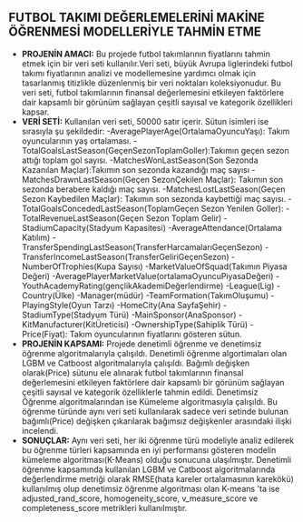 ## FUTBOL TAKIMI DEĞERLEMELERİNİ MAKİNE ÖĞRENMESİ MODELLERİYLE TAHMİN ETME
- **PROJENİN AMACI:**
Bu projede futbol takımlarının fiyatlarını tahmin etmek için bir veri seti kullanılır.Veri seti, büyük Avrupa liglerindeki futbol takımı fiyatlarının analizi ve modellemesine yardımcı olmak için tasarlanmış titizlikle düzenlenmiş bir veri noktaları koleksiyonudur. Bu veri seti, futbol takımlarının finansal değerlemesini etkileyen faktörlere dair kapsamlı bir görünüm sağlayan çeşitli sayısal ve kategorik özellikleri kapsar.
- **VERİ SETİ:**
Kullanılan veri seti, 50000 satır içerir. Sütun isimleri ise sırasıyla şu şekildedir:
-AveragePlayerAge(OrtalamaOyuncuYaşı): Takım oyuncularının yaş ortalaması.
-TotalGoalsLastSeason(GeçenSezonToplamGoller):Takımın geçen sezon attığı toplam gol sayısı.
-MatchesWonLastSeason(Son Sezonda Kazanılan Maçlar):Takımın son sezonda kazandığı maç sayısı
-MatchesDrawnLastSeason(Geçen SezonÇekilen Maçlar): Takımın son sezonda berabere kaldığı maç sayısı.
-MatchesLostLastSeason(Geçen Sezon Kaybedilen Maçlar): Takımın son sezonda kaybettiği maç sayısı.
-TotalGoalsConcededLastSeason(ToplamGeçen Sezon Yenilen Goller):
-TotalRevenueLastSeason(Geçen Sezon Toplam Gelir)
-StadiumCapacity(Stadyum Kapasitesi)
-AverageAttendance(Ortalama Katılım)
-TransferSpendingLastSeason(TransferHarcamalarıGeçenSezon)
-TransferIncomeLastSeason(TransferGeliriGeçenSezon)
-NumberOfTrophies(Kupa Sayısı) 
-MarketValueOfSquad(Takımın Piyasa Değeri)
-AveragePlayerMarketValue(ortalamaOyuncuPiyasaDeğeri)
-YouthAcademyRating(gençlikAkademiDeğerlendirme)
-League(Lig)
-Country(Ülke)
-Manager(müdür)
-TeamFormation(TakımOluşumu)
-PlayingStyle(Oyun Tarzı)
-HomeCity(Ana SayfaŞehir)
-StadiumType(Stadyum Türü)
-MainSponsor(AnaSponsor)
-KitManufacturer(KitÜreticisi)
-OwnershipType(Sahiplik Türü)
-Price(Fiyat): Takım oyuncularının fiyatlarını gösteren sütun.
- **PROJENİN KAPSAMI:**
Projede denetimli öğrenme ve denetimsiz öğrenme algoritmalarıyla çalışıldı. Denetimli öğrenme algortimaları olan LGBM ve Catboost algoritmalarıyla çalışıldı. Bağımlı değişken olarak(Price) sütunu ele alınarak futbol takımlarının finansal değerlemesini etkileyen faktörlere dair kapsamlı bir görünüm sağlayan çeşitli sayısal ve kategorik özelliklerle tahmin edildi. Denetimsiz Öğrenme algoritmalarından ise Kümeleme algoritmasıyla çalışıldı. Bu öğrenme türünde aynı veri seti kullanılarak sadece veri setinde bulunan bağımlı(Price) değişken çıkarılarak bağımsız değişkenler arasındaki ilişki incelendi.
- **SONUÇLAR:**
Aynı veri seti, her iki öğrenme türü modeliyle analiz edilerek bu öğrenme türleri kapsamında en iyi performansı gösteren modelin kümeleme algoritması(K-Means) olduğu sonucuna ulaşılmıştır. Denetimli öğrenme kapsamında kullanılan LGBM ve Catboost algoritmalarında değerlendirme metriği olarak RMSE(hata kareler ortalamasının karekökü) kullanılmış olup denetimsiz öğrenme algoritması olan K-means 'ta ise adjusted_rand_score, homogeneity_score, v_measure_score ve completeness_score metrikleri kullanılmıştır.
